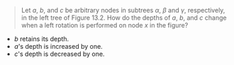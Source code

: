 > Let $a$, $b$, and $c$ be arbitrary nodes in subtrees $\alpha$, $\beta$ and
> $\gamma$, respectively, in the left tree of Figure 13.2. How do the depths of
> $a$, $b$, and $c$ change when a left rotation is performed on node $x$ in the
> figure?

* $b$ retains its depth.
* $a$'s depth is increased by one.
* $c$'s depth is decreased by one.
